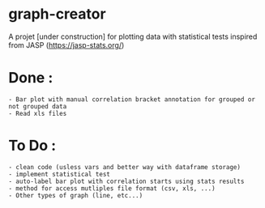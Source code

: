 # graph-creator

A projet [under construction] for plotting data with statistical tests inspired from JASP (https://jasp-stats.org/)

# Done :
    - Bar plot with manual correlation bracket annotation for grouped or not grouped data
    - Read xls files

# To Do :
    - clean code (usless vars and better way with dataframe storage)
    - implement statistical test
    - auto-label bar plot with correlation starts using stats results
    - method for access mutliples file format (csv, xls, ...)
    - Other types of graph (line, etc...)